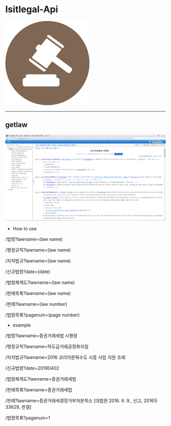 # Isitlegal-Api

![logo](./img/Isitlegal_logo.png)

----

## getlaw

![getlawcontent](./img/getlaw_pic.PNG)

* How to use

/법령?lawname=(law name)

/행정규칙?lawname=(law name)

/자치법규?lawname=(law name)

/신규법령?date=(date)

/법령체계도?lawname=(law name)

/판례목록?lawname=(law name)

/판례?lawname=(law number)

/법령목록?pagenum=(page number)

* example

/법령?lawname=증권거래세법 시행령

/행정규칙?lawname=하도급거래공정화지침

/자치법규?lawname=2016 코리아문화수도 시흥 사업 지원 조례

/신규법령?date=20190402

/법령체계도?lawname=증권거래세법

/판례목록?lawname=증권거래세법

/판례?lawname=증권거래세경정거부처분취소 [대법원 2016. 6. 9., 선고, 2016두33629, 판결]

/법령목록?pagenum=1

